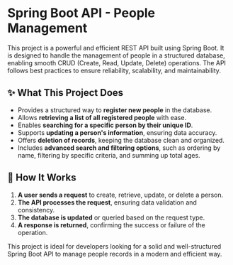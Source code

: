 # Spring Boot API - People Management

This project is a powerful and efficient REST API built using Spring Boot. It is designed to handle the management of people in a structured database, enabling smooth CRUD (Create, Read, Update, Delete) operations. The API follows best practices to ensure reliability, scalability, and maintainability.

## ✨ What This Project Does
- Provides a structured way to **register new people** in the database.
- Allows **retrieving a list of all registered people** with ease.
- Enables **searching for a specific person by their unique ID**.
- Supports **updating a person's information**, ensuring data accuracy.
- Offers **deletion of records**, keeping the database clean and organized.
- Includes **advanced search and filtering options**, such as ordering by name, filtering by specific criteria, and summing up total ages.

## 🚀 How It Works
1. **A user sends a request** to create, retrieve, update, or delete a person.
2. **The API processes the request**, ensuring data validation and consistency.
3. **The database is updated** or queried based on the request type.
4. **A response is returned**, confirming the success or failure of the operation.

This project is ideal for developers looking for a solid and well-structured Spring Boot API to manage people records in a modern and efficient way.

